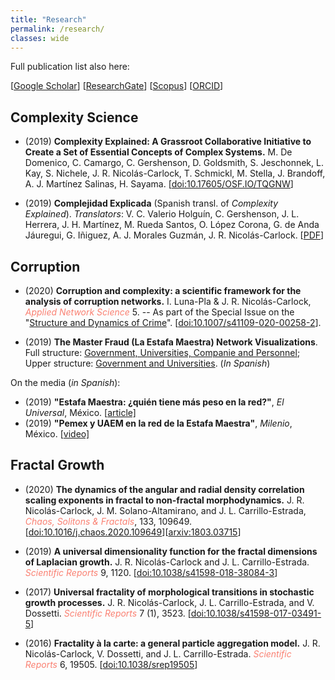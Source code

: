 ```yaml
---
title: "Research"
permalink: /research/
classes: wide
---
```


Full publication list also here:

\[[Google Scholar](https://scholar.google.com/citations?user=Tpqh9iwAAAAJ&hl=en)\] 
\[[ResearchGate](https://www.researchgate.net/profile/J_Nicolas-Carlock)\] 
\[[Scopus](https://www.scopus.com/authid/detail.uri?authorId=57074110400)\] 
\[[ORCID](http://orcid.org/0000-0003-4065-372X)\]

## Complexity Science

* (2019) **Complexity Explained: A Grassroot Collaborative Initiative to Create a Set of Essential Concepts of Complex Systems.** M. De Domenico, C. Camargo, C. Gershenson, D. Goldsmith, S. Jeschonnek, L. Kay, S. Nichele, J. R. Nicolás-Carlock, T. Schmickl, M. Stella, J. Brandoff, A. J. Martínez Salinas, H. Sayama. \[[doi:10.17605/OSF.IO/TQGNW](https://complexityexplained.github.io/ComplexityExplained.pdf)\]

* (2019) **Complejidad Explicada** (Spanish transl. of *Complexity Explained*\). _Translators_: V. C. Valerio Holguín, C. Gershenson, J. L. Herrera, J. H. Martínez, M. Rueda Santos, O. López Corona, G. de Anda Jáuregui, G. Iñiguez, A. J. Morales Guzmán, J. R. Nicolás-Carlock. \[[PDF](https://complexityexplained.github.io/ComplexityExplained[Spanish].pdf)\]

## Corruption

<!--
#### 2020
-->

* (2020) **Corruption and complexity: a scientific framework for the analysis of corruption networks.** I. Luna-Pla & J. R. Nicolás-Carlock, <span style="color:Salmon">*Applied Network Science*</span> 5. -- As part of the Special Issue on the "[Structure and Dynamics of Crime](https://link.springer.com/journal/41109/topicalCollection/AC_ec00594d4ee6cbbff42661f67ce6dac4)". \[[doi:10.1007/s41109-020-00258-2](https://doi.org/10.1007/s41109-020-00258-2)\].

* (2019) **The Master Fraud (La Estafa Maestra) Network Visualizations**. Full structure: [Government, Universities, Companie and Personnel](https://oci.juridicas.unam.mx/detalle-casos-de-estudio/113/diagrama-de-red-%22estafa-maestra%22); Upper structure: [Government and Universities](https://oci.juridicas.unam.mx/detalle-casos-de-estudio/114/diagrama-de-red-%22estafa-maestra-convenios%22). (_In Spanish_)

On the media (_in Spanish_):

* (2019) **"Estafa Maestra: ¿quién tiene más peso en la red?"**, _El Universal_, México. \[[article\]](https://www.eluniversal.com.mx/opinion/issa-luna-pla/estafa-maestra-quien-tiene-mas-peso-en-la-red?)
* (2019) **"Pemex y UAEM en la red de la Estafa Maestra"**, _Milenio_, México. \[[video\]](https://www.youtube.com/watch?v=zqWOV565TKc)

## Fractal Growth

<!--
#### 2020
-->

* (2020) **The dynamics of the angular and radial density correlation scaling exponents in fractal to non-fractal morphodynamics.** J. R. Nicolás-Carlock, J. M. Solano-Altamirano, and J. L. Carrillo-Estrada, <span style="color:Salmon">*Chaos, Solitons & Fractals*</span>, 133, 109649. \[[doi:10.1016/j.chaos.2020.109649](https://doi.org/10.1016/j.chaos.2020.109649)\]\[[arxiv:1803.03715](https://arxiv.org/abs/1803.03715)\]

* (2019) **A universal dimensionality function for the fractal dimensions of Laplacian growth.** J. R. Nicolás-Carlock and J. L. Carrillo-Estrada. <span style="color:Salmon">*Scientific Reports*</span> 9, 1120. \[[doi:10.1038/s41598-018-38084-3](https://doi.org/10.1038/s41598-018-38084-3)\]

* (2017) **Universal fractality of morphological transitions in stochastic growth processes.** J. R. Nicolás-Carlock, J. L. Carrillo-Estrada, and V. Dossetti. <span style="color:Salmon">*Scientific Reports*</span> 7 (1), 3523. \[[doi:10.1038/s41598-017-03491-5](https://doi.org/10.1038/s41598-017-03491-5)\]

* (2016) **Fractality à la carte: a general particle aggregation model.** J. R. Nicolás-Carlock, V. Dossetti, and J. L. Carrillo-Estrada. <span style="color:Salmon">*Scientific Reports*</span> 6, 19505. \[[doi:10.1038/srep19505](https://doi.org/10.1038/srep19505)\]
